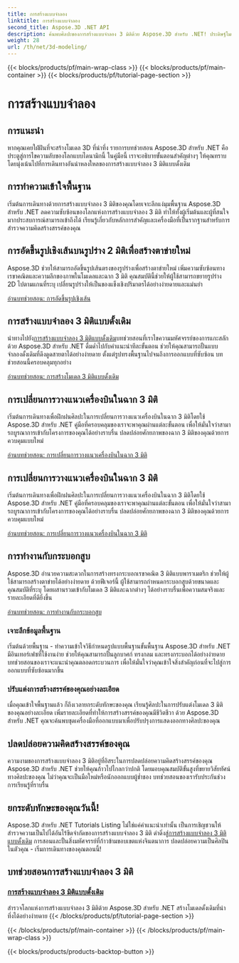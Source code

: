 ```yaml
---
title: การสร้างแบบจำลอง
linktitle: การสร้างแบบจำลอง
second_title: Aspose.3D .NET API
description: ค้นพบศิลปะของการสร้างแบบจำลอง 3 มิติด้วย Aspose.3D สำหรับ .NET! ประดิษฐ์โมเดลดั้งเดิมที่น่าหลงใหลได้อย่างง่ายดายในบทช่วยสอนที่ครอบคลุมนี้ ปลดปล่อยความคิดสร้างสรรค์ของคุณวันนี้
weight: 28
url: /th/net/3d-modeling/
---
```


{{< blocks/products/pf/main-wrap-class >}}
{{< blocks/products/pf/main-container >}}
{{< blocks/products/pf/tutorial-page-section >}}

# การสร้างแบบจำลอง


## การแนะนำ

หากคุณเคยใฝ่ฝันที่จะสร้างโมเดล 3D ที่น่าทึ่ง รายการบทช่วยสอน Aspose.3D สำหรับ .NET คือประตูสู่การไขความลับของโลกแบบไดนามิกนี้ ในคู่มือนี้ เราจะอธิบายขั้นตอนสำคัญต่างๆ ให้คุณทราบ โดยมุ่งเน้นไปที่การเดินทางอันน่าหลงใหลของการสร้างแบบจำลอง 3 มิติแบบดั้งเดิม

## การทำความเข้าใจพื้นฐาน

เริ่มต้นการเดินทางด้วยการสร้างแบบจำลอง 3 มิติของคุณโดยเจาะลึกแง่มุมพื้นฐาน Aspose.3D สำหรับ .NET ลดความซับซ้อนของโลกแห่งการสร้างแบบจำลอง 3 มิติ ทำให้ทั้งผู้เริ่มต้นและผู้ที่สนใจมากประสบการณ์สามารถเข้าถึงได้ เรียนรู้เกี่ยวกับหลักการสำคัญและเครื่องมือที่เป็นรากฐานสำหรับการสำรวจความคิดสร้างสรรค์ของคุณ

## การอัดขึ้นรูปเชิงเส้นบนรูปร่าง 2 มิติเพื่อสร้างตาข่ายใหม่

Aspose.3D ช่วยให้สามารถอัดขึ้นรูปเส้นตรงของรูปร่างเพื่อสร้างตาข่ายใหม่ เพิ่มความซับซ้อนทางเรขาคณิตและความลึกของภาพในโมเดลและฉาก 3 มิติ คุณสมบัตินี้ช่วยให้ผู้ใช้สามารถขยายรูปร่าง 2D ไปตามแกนที่ระบุ เปลี่ยนรูปร่างให้เป็นของแข็งเชิงปริมาตรได้อย่างง่ายดายและแม่นยำ

[อ่านบทช่วยสอน: การอัดขึ้นรูปเชิงเส้น](./linear-extrusion/)

## การสร้างแบบจำลอง 3 มิติแบบดั้งเดิม

 นำทางไปยัง[การสร้างแบบจำลอง 3 มิติแบบดั้งเดิม](./primitive-3d-models/)บทช่วยสอนที่เราไขความมหัศจรรย์ของการแกะสลักด้วย Aspose.3D สำหรับ .NET ดื่มด่ำไปกับคำแนะนำทีละขั้นตอน ช่วยให้คุณสามารถปั้นแบบจำลองดั้งเดิมที่ดึงดูดสายตาได้อย่างง่ายดาย ตั้งแต่รูปทรงพื้นฐานไปจนถึงการออกแบบที่ซับซ้อน บทช่วยสอนนี้ครอบคลุมทุกอย่าง

[อ่านบทช่วยสอน: การสร้างโมเดล 3 มิติแบบดั้งเดิม](./primitive-3d-models/)

## การเปลี่ยนการวางแนวเครื่องบินในฉาก 3 มิติ

เริ่มต้นการเดินทางเพื่อฝึกฝนศิลปะในการเปลี่ยนการวางแนวเครื่องบินในฉาก 3 มิติโดยใช้ Aspose.3D สำหรับ .NET คู่มือที่ครอบคลุมของเราจะพาคุณผ่านแต่ละขั้นตอน เพื่อให้มั่นใจว่าสามารถบูรณาการเข้ากับโครงการของคุณได้อย่างราบรื่น ปลดปล่อยศักยภาพของฉาก 3 มิติของคุณด้วยการควบคุมแบบใหม่

[อ่านบทช่วยสอน: การเปลี่ยนการวางแนวเครื่องบินในฉาก 3 มิติ](./change-plane-orientation/)

## การเปลี่ยนการวางแนวเครื่องบินในฉาก 3 มิติ

เริ่มต้นการเดินทางเพื่อฝึกฝนศิลปะในการเปลี่ยนการวางแนวเครื่องบินในฉาก 3 มิติโดยใช้ Aspose.3D สำหรับ .NET คู่มือที่ครอบคลุมของเราจะพาคุณผ่านแต่ละขั้นตอน เพื่อให้มั่นใจว่าสามารถบูรณาการเข้ากับโครงการของคุณได้อย่างราบรื่น ปลดปล่อยศักยภาพของฉาก 3 มิติของคุณด้วยการควบคุมแบบใหม่

[อ่านบทช่วยสอน: การเปลี่ยนการวางแนวเครื่องบินในฉาก 3 มิติ](./change-plane-orientation/)


## การทำงานกับกระบอกสูบ

Aspose.3D อำนวยความสะดวกในการสร้างทรงกระบอกเรขาคณิต 3 มิติแบบพาราเมตริก ช่วยให้ผู้ใช้สามารถสร้างตาข่ายได้อย่างง่ายดาย ด้วยฟีเจอร์นี้ ผู้ใช้สามารถกำหนดกระบอกสูบด้วยขนาดและคุณสมบัติที่ระบุ โดยผสานรวมเข้ากับโมเดล 3 มิติและฉากต่างๆ ได้อย่างราบรื่นเพื่อความสมจริงและรายละเอียดที่ดียิ่งขึ้น

[อ่านบทช่วยสอน: การทำงานกับกระบอกสูบ](./working-with-cylinder/)



### เจาะลึกข้อมูลพื้นฐาน

เริ่มต้นด้วยพื้นฐาน - ทำความเข้าใจวิธีกำหนดรูปแบบพื้นฐานขั้นพื้นฐาน Aspose.3D สำหรับ .NET มีอินเทอร์เฟซที่ใช้งานง่าย ช่วยให้คุณสามารถปั้นลูกบาศก์ ทรงกลม และทรงกระบอกได้อย่างง่ายดาย บทช่วยสอนของเราจะแนะนำคุณตลอดกระบวนการ เพื่อให้มั่นใจว่าคุณเข้าใจสิ่งสำคัญก่อนที่จะไปสู่การออกแบบที่ซับซ้อนมากขึ้น

### ปรับแต่งการสร้างสรรค์ของคุณอย่างละเอียด

เมื่อคุณเข้าใจพื้นฐานแล้ว ก็ถึงเวลายกระดับทักษะของคุณ เรียนรู้ศิลปะในการปรับแต่งโมเดล 3 มิติของคุณอย่างละเอียด เพิ่มรายละเอียดที่ทำให้การสร้างสรรค์ของคุณมีชีวิตชีวา ด้วย Aspose.3D สำหรับ .NET คุณจะค้นพบชุดเครื่องมือที่ออกแบบมาเพื่อปรับปรุงการแสดงออกทางศิลปะของคุณ

## ปลดปล่อยความคิดสร้างสรรค์ของคุณ

ความงามของการสร้างแบบจำลอง 3 มิติอยู่ที่อิสระในการปลดปล่อยความคิดสร้างสรรค์ของคุณ Aspose.3D สำหรับ .NET ช่วยให้คุณก้าวไปไกลกว่าปกติ โดยมอบคุณสมบัติขั้นสูงที่ขยายวิสัยทัศน์ทางศิลปะของคุณ ไม่ว่าคุณจะเป็นมือใหม่หรือนักออกแบบผู้ช่ำชอง บทช่วยสอนของเรารับประกันช่วงการเรียนรู้ที่ราบรื่น

## ยกระดับทักษะของคุณวันนี้!

 Aspose.3D สำหรับ .NET Tutorials Listing ไม่ใช่แค่คำแนะนำเท่านั้น เป็นการเชิญชวนให้สำรวจความเป็นไปได้อันไร้ขีดจำกัดของการสร้างแบบจำลอง 3 มิติ ดำดิ่งสู่[การสร้างแบบจำลอง 3 มิติแบบดั้งเดิม](./primitive-3d-models/) การสอนและปั้นสิ่งมหัศจรรย์ที่ก้าวข้ามขอบเขตแห่งจินตนาการ ปลดปล่อยความเป็นศิลปินในตัวคุณ - เริ่มการเดินทางของคุณตอนนี้!
## บทช่วยสอนการสร้างแบบจำลอง 3 มิติ
### [การสร้างแบบจำลอง 3 มิติแบบดั้งเดิม](./primitive-3d-models/)
สำรวจโลกแห่งการสร้างแบบจำลอง 3 มิติด้วย Aspose.3D สำหรับ .NET สร้างโมเดลดั้งเดิมที่น่าทึ่งได้อย่างง่ายดาย
{{< /blocks/products/pf/tutorial-page-section >}}

{{< /blocks/products/pf/main-container >}}
{{< /blocks/products/pf/main-wrap-class >}}

{{< blocks/products/products-backtop-button >}}
